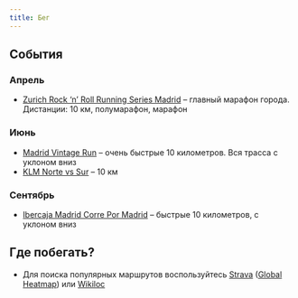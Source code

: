 ```yaml
---
title: Бег
---
```


## События

### Апрель

- [Zurich Rock ‘n’ Roll Running Series Madrid](https://rocknrollmadridrun.com/) – главный марафон города. Дистанции: 10 км, полумарафон, марафон

### Июнь

- [Madrid Vintage Run](https://madridvintagerun.com/) – очень быстрые 10 километров. Вся трасса с уклоном вниз
- [KLM Norte vs Sur](https://klmnortevssur.com/) – 10 км

### Сентябрь

- [Ibercaja Madrid Corre Por Madrid](https://madridcorrepormadrid.org/) – быстрые 10 километров, с уклоном вниз

## Где побегать?

- Для поиска популярных маршрутов воспользуйтесь [Strava](https://www.strava.com/) ([Global Heatmap](https://www.strava.com/maps/global-heatmap?sport=Run&style=dark&terrain=false&labels=true&poi=true&cPhotos=true&gColor=blue&gOpacity=100#10/40.4181/-3.6649)) или [Wikiloc](https://www.wikiloc.com/)
